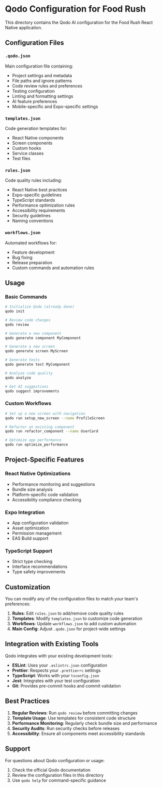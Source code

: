 # Qodo Configuration for Food Rush

This directory contains the Qodo AI configuration for the Food Rush React Native application.

## Configuration Files

### `.qodo.json`

Main configuration file containing:

- Project settings and metadata
- File paths and ignore patterns
- Code review rules and preferences
- Testing configuration
- Linting and formatting settings
- AI feature preferences
- Mobile-specific and Expo-specific settings

### `templates.json`

Code generation templates for:

- React Native components
- Screen components
- Custom hooks
- Service classes
- Test files

### `rules.json`

Code quality rules including:

- React Native best practices
- Expo-specific guidelines
- TypeScript standards
- Performance optimization rules
- Accessibility requirements
- Security guidelines
- Naming conventions

### `workflows.json`

Automated workflows for:

- Feature development
- Bug fixing
- Release preparation
- Custom commands and automation rules

## Usage

### Basic Commands

```bash
# Initialize Qodo (already done)
qodo init

# Review code changes
qodo review

# Generate a new component
qodo generate component MyComponent

# Generate a new screen
qodo generate screen MyScreen

# Generate tests
qodo generate test MyComponent

# Analyze code quality
qodo analyze

# Get AI suggestions
qodo suggest improvements
```

### Custom Workflows

```bash
# Set up a new screen with navigation
qodo run setup_new_screen --name ProfileScreen

# Refactor an existing component
qodo run refactor_component --name UserCard

# Optimize app performance
qodo run optimize_performance
```

## Project-Specific Features

### React Native Optimizations

- Performance monitoring and suggestions
- Bundle size analysis
- Platform-specific code validation
- Accessibility compliance checking

### Expo Integration

- App configuration validation
- Asset optimization
- Permission management
- EAS Build support

### TypeScript Support

- Strict type checking
- Interface recommendations
- Type safety improvements

## Customization

You can modify any of the configuration files to match your team's preferences:

1. **Rules**: Edit `rules.json` to add/remove code quality rules
2. **Templates**: Modify `templates.json` to customize code generation
3. **Workflows**: Update `workflows.json` to add custom automation
4. **Main Config**: Adjust `.qodo.json` for project-wide settings

## Integration with Existing Tools

Qodo integrates with your existing development tools:

- **ESLint**: Uses your `.eslintrc.json` configuration
- **Prettier**: Respects your `.prettierrc` settings
- **TypeScript**: Works with your `tsconfig.json`
- **Jest**: Integrates with your test configuration
- **Git**: Provides pre-commit hooks and commit validation

## Best Practices

1. **Regular Reviews**: Run `qodo review` before committing changes
2. **Template Usage**: Use templates for consistent code structure
3. **Performance Monitoring**: Regularly check bundle size and performance
4. **Security Audits**: Run security checks before releases
5. **Accessibility**: Ensure all components meet accessibility standards

## Support

For questions about Qodo configuration or usage:

1. Check the official Qodo documentation
2. Review the configuration files in this directory
3. Use `qodo help` for command-specific guidance
